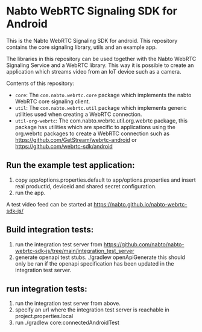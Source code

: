 # Nabto WebRTC Signaling SDK for Android

This is the Nabto WebRTC Signaling SDK for android. This repository contains the
core signaling library, utils and an example app.

The libraries in this repository can be used together with the Nabto WebRTC
Signaling Service and a WebRTC library. This way it is possible to create an
application which streams video from an IoT device such as a camera.

Contents of this repository:
  * `core`: The `com.nabto.webrtc.core` package which implements the nabto
    WebRTC core signaling client.
  * `util`: The `com.nabto.webrtc.util` package which implements generic utilities
    used when creating a WebRTC connection.
  * `util-org-webrtc`: The com.nabto.webrtc.util.org.webrtc package, this
    package has utilities which are specific to applications using the
    org.webrtc packages to create a WebRTC connection such as
    https://github.com/GetStream/webrtc-android or
    https://github.com/webrtc-sdk/android

## Run the example test application:

1.  copy app/options.properties.default to app/options.properties and insert
    real productid, deviceid and shared secret configuration.
2.  run the app.

A test video feed can be started at https://nabto.github.io/nabto-webrtc-sdk-js/



## Build integration tests:

1. run the integration test server from https://github.com/nabto/nabto-webrtc-sdk-js/tree/main/integration_test_server
2. generate openapi test stubs. ./gradlew openApiGenerate this should only be ran if the openapi specification has been updated in the integration test server.

## run integration tests:

1. run the integration test server from above.
2. specify an url where the integration test server is reachable in project.properties.local
3. run ./gradlew core:connectedAndroidTest
